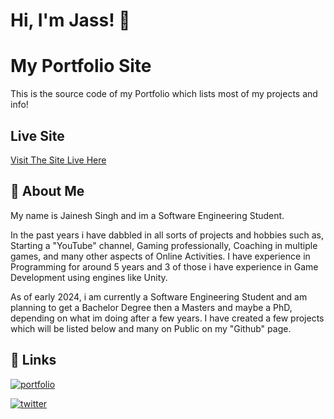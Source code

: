 
# Hi, I'm Jass! 👋
# My Portfolio Site

This is the source code of my Portfolio which lists most of my projects and info!



## Live Site

[Visit The Site Live Here](https://j-singh.net)


## 🚀 About Me
My name is Jainesh Singh and im a Software Engineering Student.

In the past years i have dabbled in all sorts of projects and hobbies such as, Starting a "YouTube" channel, Gaming professionally, Coaching in multiple games, and many other aspects of Online Activities.
I have experience in Programming for around 5 years and 3 of those i have experience in Game Development using engines like Unity.

As of early 2024, i am currently a Software Engineering Student and am planning to get a Bachelor Degree then a Masters and maybe a PhD, depending on what im doing after a few years.
I have created a few projects which will be listed below and many on Public on my "Github" page.


## 🔗 Links
[![portfolio](https://img.shields.io/badge/my_portfolio-000?style=for-the-badge&logo=ko-fi&logoColor=white)](https://j-singh.net/)

[![twitter](https://img.shields.io/badge/twitter-1DA1F2?style=for-the-badge&logo=twitter&logoColor=white)](https://twitter.com/JZ_On_Top)

